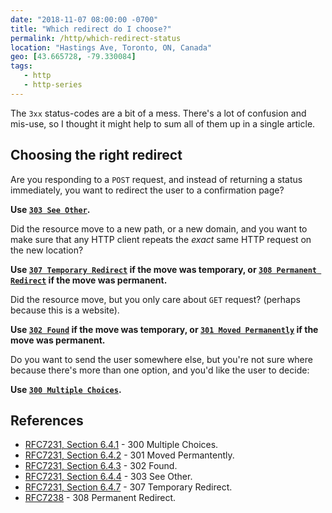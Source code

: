 ```yaml
---
date: "2018-11-07 08:00:00 -0700"
title: "Which redirect do I choose?"
permalink: /http/which-redirect-status
location: "Hastings Ave, Toronto, ON, Canada"
geo: [43.665728, -79.330084]
tags:
   - http
   - http-series
---
```


The `3xx` status-codes are a bit of a mess. There's a lot of confusion and
mis-use, so I thought it might help to sum all of them up in a single article.

Choosing the right redirect
---------------------------

Are you responding to a `POST` request, and instead of returning a status
immediately, you want to redirect the user to a confirmation page?

**Use [`303 See Other`][5].**

Did the resource move to a new path, or a new domain, and you want to make sure
that any HTTP client repeats the _exact_ same HTTP request on the new location?

**Use [`307 Temporary Redirect`][3] if the move was temporary, or
 [`308 Permanent Redirect`][6] if the move was permanent.**

Did the resource move, but you only care about `GET` request? (perhaps because
this is a website).

**Use [`302 Found`][4] if the move was temporary, or
[`301 Moved Permanently`][2] if the move was permanent.**

Do you want to send the user somewhere else, but you're not sure where because
there's more than one option, and you'd like the user to decide:

**Use [`300 Multiple Choices`][7].**

References
----------

* [RFC7231, Section 6.4.1][8] - 300 Multiple Choices.
* [RFC7231, Section 6.4.2][9] - 301 Moved Permantently.
* [RFC7231, Section 6.4.3][10] - 302 Found.
* [RFC7231, Section 6.4.4][11] - 303 See Other.
* [RFC7231, Section 6.4.7][12] - 307 Temporary Redirect.
* [RFC7238][1] - 308 Permanent Redirect.

[1]: https://tools.ietf.org/html/rfc7238 "308 Permanent Redirect"
[2]: /http/301-moved-permanently
[3]: /http/307-temporary-redirect
[4]: /http/302-found
[5]: /http/303-see-other
[6]: /http/308-permanent-redirect
[7]: /http/300-multiple-choices
[8]: https://tools.ietf.org/html/rfc7231#section-6.4.1 "300 Multiple Choices"
[9]: https://tools.ietf.org/html/rfc7231#section-6.4.2 "301 Moved Permanently"
[10]: https://tools.ietf.org/html/rfc7231#section-6.4.3 "302 Found"
[11]: https://tools.ietf.org/html/rfc7231#section-6.4.4 "303 See Other"
[12]: https://tools.ietf.org/html/rfc7231#section-6.4.7 "307 Temporary Redirect"
